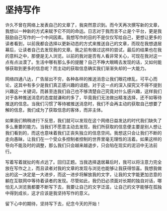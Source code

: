 # 坚持写作
许久不曾在网络上发表自己的文章了，我突然意识到。而今天再次撰写新的文章，我想以一种新的方式来赋予它不同的命运。日志对于我而言不止是个平台，更是我鼓励自己写作的一个中间因素。我想写作的目的不是仅仅写给自己，更想让更多的读者看到，以前我都会选择以更新动态的方式来推送自己的文章，而现在我想退居幕后，让读者自己去发现我的文章。我之前有做过这样的尝试，最后的结果也在我的意料之中，那便是无人浏览。以前的我对是否有人看非常关心，可现在我对这一点有点淡漠了。生活中哪有那么多的提醒？自己不睁大眼睛去发现的话，又如何能够获取到更多的信息呢？而主动的获取信息确实我们渐渐失却的一大能力。

网络四通八达，广告层出不穷，各种各样的推送消息让我们眼花缭乱，可平心而论，这其中有多少是我们真正感兴趣的话题。对于这一点的深入探究又不得不提到兴趣这一关键词，而甚至连我们自己也不够清楚自己究竟对什么感兴趣，这样我们对于各种推送消息的态度就谦和的多了，毕竟我们无法做出精准选择，还不如等待推送的信息。当我们习惯了等待被推送消息时，我们不会再主动的获取自己想要了解的信息，我们成为了获取信息的客体，而非主体。

如果我们稍稍进行下反思，我们就可以发现在这个网络日益发达的时代我们缺失了多么重要的能力。当我们不愿意主动去发现，我们所获取的信息便主要是别人想让我们看到的，而这也意味着我们正丧失独立的信息空间。我想这只会让我们不断的走向愚昧，让我们在一个受众多控制者控制的世界里毫无理性的活着。如果这样的导向不能及时的调整，那么我们只会越来越退步，只会陷在现实的泥沼中无法前行。

写着写着就扯的有点远了。回归正题。当我选择退居幕后时，我可以将注意力完全放在写作之上，而且读者对我的文章的发现与浏览也能够让我获得惊喜。我想我做出的这一决定是一大进步，而这一进步将解放我的文字，让我的文字能更加恣意的躺在互联网中等待着读者的发现。尽管如此，我仍旧必须面对长期的独自对话，哪怕无人浏览我都要不断写下去，我要让自己的文字泛滥，让自己的文字能够在孤独中得到成长，这才应该是我坚持写作的意义。

留下心中的期待，坚持写下去，纪念今天的开始！
